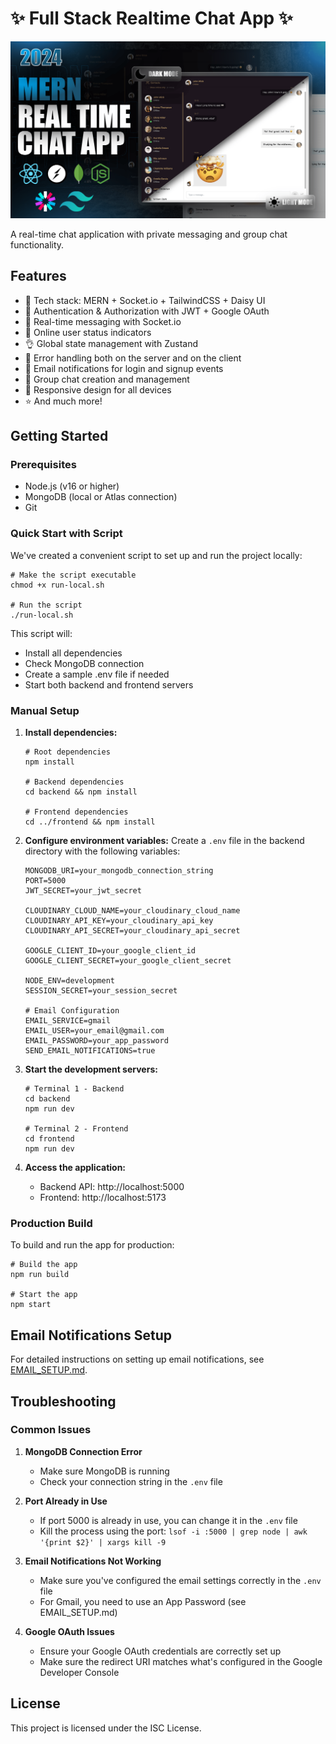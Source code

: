 # ✨ Full Stack Realtime Chat App ✨

![Demo App](/frontend/public/screenshot-for-readme.png)

A real-time chat application with private messaging and group chat functionality.

## Features

- 🌟 Tech stack: MERN + Socket.io + TailwindCSS + Daisy UI
- 🎃 Authentication & Authorization with JWT + Google OAuth
- 👾 Real-time messaging with Socket.io
- 🚀 Online user status indicators
- 👌 Global state management with Zustand
- 🐞 Error handling both on the server and on the client
- 📧 Email notifications for login and signup events
- 👥 Group chat creation and management
- 📱 Responsive design for all devices
- ⭐ And much more!

## Getting Started

### Prerequisites

- Node.js (v16 or higher)
- MongoDB (local or Atlas connection)
- Git

### Quick Start with Script

We've created a convenient script to set up and run the project locally:

```shell
# Make the script executable
chmod +x run-local.sh

# Run the script
./run-local.sh
```

This script will:
- Install all dependencies
- Check MongoDB connection
- Create a sample .env file if needed
- Start both backend and frontend servers

### Manual Setup

1. **Install dependencies:**
   ```shell
   # Root dependencies
   npm install
   
   # Backend dependencies
   cd backend && npm install
   
   # Frontend dependencies
   cd ../frontend && npm install
   ```

2. **Configure environment variables:**
   Create a `.env` file in the backend directory with the following variables:
   ```
   MONGODB_URI=your_mongodb_connection_string
   PORT=5000
   JWT_SECRET=your_jwt_secret
   
   CLOUDINARY_CLOUD_NAME=your_cloudinary_cloud_name
   CLOUDINARY_API_KEY=your_cloudinary_api_key
   CLOUDINARY_API_SECRET=your_cloudinary_api_secret
   
   GOOGLE_CLIENT_ID=your_google_client_id
   GOOGLE_CLIENT_SECRET=your_google_client_secret
   
   NODE_ENV=development
   SESSION_SECRET=your_session_secret
   
   # Email Configuration
   EMAIL_SERVICE=gmail
   EMAIL_USER=your_email@gmail.com
   EMAIL_PASSWORD=your_app_password
   SEND_EMAIL_NOTIFICATIONS=true
   ```

3. **Start the development servers:**
   ```shell
   # Terminal 1 - Backend
   cd backend
   npm run dev
   
   # Terminal 2 - Frontend
   cd frontend
   npm run dev
   ```

4. **Access the application:**
   - Backend API: http://localhost:5000
   - Frontend: http://localhost:5173

### Production Build

To build and run the app for production:

```shell
# Build the app
npm run build

# Start the app
npm start
```

## Email Notifications Setup

For detailed instructions on setting up email notifications, see [EMAIL_SETUP.md](./EMAIL_SETUP.md).

## Troubleshooting

### Common Issues

1. **MongoDB Connection Error**
   - Make sure MongoDB is running
   - Check your connection string in the `.env` file

2. **Port Already in Use**
   - If port 5000 is already in use, you can change it in the `.env` file
   - Kill the process using the port: `lsof -i :5000 | grep node | awk '{print $2}' | xargs kill -9`

3. **Email Notifications Not Working**
   - Make sure you've configured the email settings correctly in the `.env` file
   - For Gmail, you need to use an App Password (see EMAIL_SETUP.md)

4. **Google OAuth Issues**
   - Ensure your Google OAuth credentials are correctly set up
   - Make sure the redirect URI matches what's configured in the Google Developer Console

## License

This project is licensed under the ISC License.
